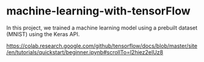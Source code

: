 # machine-learning-with-tensorFlow

In this project, we trained a machine learning model using a prebuilt dataset (MNIST) using the Keras API.

https://colab.research.google.com/github/tensorflow/docs/blob/master/site/en/tutorials/quickstart/beginner.ipynb#scrollTo=l2hiez2eIUz8
